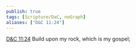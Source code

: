 ```yaml
---
publish: true
tags: [Scripture/DaC, noGraph]
aliases: ["D&C 11:24"]
---
```

[D&C 11:24](https://churchofjesuschrist.org/study/scriptures/dc-testament/dc/11?lang=eng&id=p24#p24) Build upon my rock, which is my gospel;
